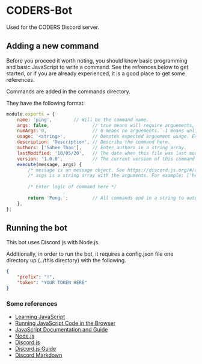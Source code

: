 # CODERS-Bot
Used for the CODERS Discord server.

## Adding a new command
Before you proceed it worth noting, you should know basic programming and basic JavaScript to write a command. See the refrences below to get started, or if you are already experienced, it is a good place to get some references.

Commands are added in the commands directory.

They have the following format:
```JavaScript
module.exports = {
	name: 'ping',        // Will be the command name.
	args: false,                // true means will require arguements, false means will NOT require arguements or may have optional arguements
	numArgs: 0,                 // 0 means no arguements. -1 means unlimited arguements. If args is false and numArgs != 0, then these are optional arguements 
	usage: '<string>',          // Denotes expected arguement usage. For example: "<number> <any>" or "<string> <integer> <number>"
	description: 'Description', // Describe the command here.
	authors: ['Sahee Thao'],    // Enter authors in a string array.
	lastModified: '10/05/20',   // The date when this file was last modified
	version: '1.0.0',           // The current version of this command
	execute(message, args) {
		/* message is an message object. See https://discord.js.org/#/docs/main/master/class/Message */
		/* args is a string array with the arguments. For example: ['hello', 'world'] */
		
		/* Enter logic of command here */
		
		return 'Pong.';         // All commands end in a string to output to the channel
	},
};
```

## Running the bot
This bot uses Discord.js with Node.js.

Additionally, in order to run the bot, it requires a config.json file one directory up (../this directory) with the following.
```json
{
	"prefix": "!",
	"token": "YOUR TOKEN HERE"
}
```

### Some references
* [Learning JavaScript](https://www.codecademy.com/learn/introduction-to-javascript)
* [Running JavaScript Code in the Browser](https://playcode.io/empty/)
* [JavaScript Documentation and Guide](https://developer.mozilla.org/en-US/docs/Web/JavaScript)
* [Node.js](https://nodejs.org/en/)
* [Discord.js](https://discord.js.org/)
* [Discord.js Guide](https://discordjs.guide/)
* [Discord Markdown](https://support.discord.com/hc/en-us/articles/210298617-Markdown-Text-101-Chat-Formatting-Bold-Italic-Underline-)